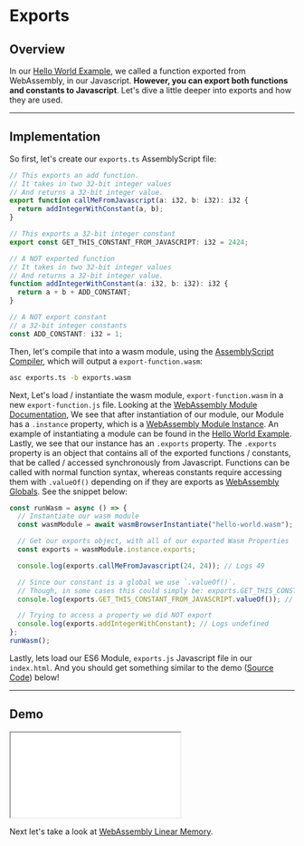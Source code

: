 # Exports

## Overview

In our [Hello World Example](/example-redirect?exampleName=hello-world), we called a function exported from WebAssembly, in our Javascript. **However, you can export both functions and constants to Javascript**. Let's dive a little deeper into exports and how they are used.

---

## Implementation

So first, let's create our `exports.ts` AssemblyScript file:

```typescript
// This exports an add function.
// It takes in two 32-bit integer values
// And returns a 32-bit integer value.
export function callMeFromJavascript(a: i32, b: i32): i32 {
  return addIntegerWithConstant(a, b);
}

// This exports a 32-bit integer constant
export const GET_THIS_CONSTANT_FROM_JAVASCRIPT: i32 = 2424;

// A NOT exported function
// It takes in two 32-bit integer values
// And returns a 32-bit integer value.
function addIntegerWithConstant(a: i32, b: i32): i32 {
  return a + b + ADD_CONSTANT;
}

// A NOT export constant
// a 32-bit integer constants
const ADD_CONSTANT: i32 = 1;
```

Then, let's compile that into a wasm module, using the [AssemblyScript Compiler](https://docs.assemblyscript.org/details/compiler), which will output a `export-function.wasm`:

```bash
asc exports.ts -b exports.wasm
```

Next, Let's load / instantiate the wasm module, `export-function.wasm` in a new `export-function.js` file. Looking at the [WebAssembly Module Documentation](https://developer.mozilla.org/en-US/docs/Web/JavaScript/Reference/Global_objects/WebAssembly/Module), We see that after instantiation of our module, our Module has a `.instance` property, which is a [WebAssembly Module Instance](https://developer.mozilla.org/en-US/docs/Web/JavaScript/Reference/Global_objects/WebAssembly/Instance). An example of instantiating a module can be found in the [Hello World Example](/example-redirect?exampleName=hello-world). Lastly, we see that our instance has an `.exports` property. The `.exports` property is an object that contains all of the exported functions / constants, that be called / accessed synchronously from Javascript. Functions can be called with normal function syntax, whereas constants require accessing them with `.valueOf()` depending on if they are exports as [WebAssembly Globals](https://developer.mozilla.org/en-US/docs/Web/JavaScript/Reference/Global_Objects/WebAssembly/Global). See the snippet below:

```javascript
const runWasm = async () => {
  // Instantiate our wasm module
  const wasmModule = await wasmBrowserInstantiate("hello-world.wasm");

  // Get our exports object, with all of our exported Wasm Properties
  const exports = wasmModule.instance.exports;

  console.log(exports.callMeFromJavascript(24, 24)); // Logs 49

  // Since our constant is a global we use `.valueOf()`.
  // Though, in some cases this could simply be: exports.GET_THIS_CONSTANT_FROM_JAVASCRIPT
  console.log(exports.GET_THIS_CONSTANT_FROM_JAVASCRIPT.valueOf()); // Logs 2424

  // Trying to access a property we did NOT export
  console.log(exports.addIntegerWithConstant); // Logs undefined
};
runWasm();
```

Lastly, lets load our ES6 Module, `exports.js` Javascript file in our `index.html`. And you should get something similar to the demo ([Source Code](/source-redirect?path=examples/exports/demo/assemblyscript)) below!

---

## Demo

<iframe title="AssemblyScript Demo" src="/examples/exports/demo/assemblyscript/"></iframe>

Next let's take a look at [WebAssembly Linear Memory](/example-redirect?exampleName=webassembly-linear-memory).
